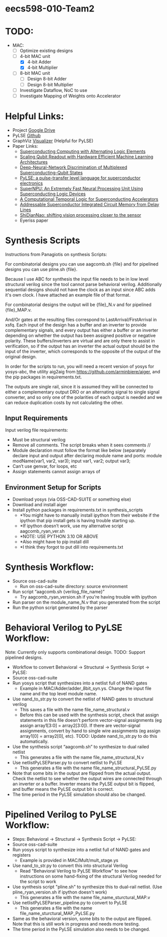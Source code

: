 # eecs598-010-Team2

# TODO:
- MAC:
  - [ ] Optimize existing designs
  - [ ] 4-bit MAC unit
    - [X] 4-bit Adder
    - [X] 4-bit Multiplier
  - [ ] 8-bit MAC unit
    - [ ] Design 8-bit Adder
    - [ ] Design 8-bit Multiplier
  - [ ] Investigate Dataflow, NoC to use
  - [ ] Investigate Mapping of Weights onto Accelerator

# Helpful Links:
- Project [Google Drive](https://drive.google.com/drive/u/1/folders/1lGD-EbEd5oGc7vOjrX4MHmwefSjBNjo0)
- PyLSE [Github](https://github.com/UCSBarchlab/PyLSE)
- GraphViz [Visualizer](https://dreampuf.github.io/GraphvizOnline/) (Helpful for PyLSE)
- Paper Links:
  - [Superconducting Computing with Alternating Logic Elements](https://ieeexplore.ieee.org/abstract/document/9499888)
  - [Scaling Qubit Readout with Hardware Efficient Machine Learning Architectures](https://arxiv.org/abs/2212.03895)
  - [Deep-Neural-Network Discrimination of Multiplexed Superconducting-Qubit States](https://arxiv.org/abs/2102.12481)
  - [PyLSE: a pulse-transfer level language for superconductor electronics](https://dl.acm.org/doi/abs/10.1145/3519939.3523438)
  - [SuperNPU: An Extremely Fast Neural Processing Unit Using Superconducting Logic Devices](https://ieeexplore.ieee.org/document/9251979)
  - [A Computational Temporal Logic for Superconducting Accelerators](https://dl.acm.org/doi/10.1145/3373376.3378517)
  - [Addressable Superconductor Integrated Circuit Memory from Delay Lines](https://arxiv.org/abs/2205.08016)
  - [ShiDianNao: shifting vision processing closer to the sensor](https://dl.acm.org/doi/10.1145/2749469.2750389)
  - Eyeriss paper

# Synthesis Scripts
Instructions from Panagiotis on synthesis Scripts:

For combinatorial designs you can use aagcomb.sh {file} and for pipelined designs you can use pline.sh {file}.

Because I use ABC for synthesis the input file needs to be in low level structural verilog since the tool cannot parse behavioral verilog. Additionally sequential designs should not have the clock as an input since ABC adds it's own clock. I have attached an example file of that format.

For combinatorial designs the output will be {file}_N.v and for pipelined {file}_MAP.v.

And/Or gates at the resulting files correspond to LastArrival/FirstArrival in xsfq. Each input of the design has a buffer and an inverter to provide complementary signals, and every output has either a buffer or an inverter depending on whether the output has been assigned positive or negative polarity. These buffers/inverters are virtual and are only there to assist in verification, so if the output has an inverter the actual output should be the input of the inverter, which corresponds to the opposite of the output of the original design.

In order for the scripts to run, you will need a recent version of yosys for yosys-abc, the utility aig2aig from https://github.com/arminbiere/aiger, and the pip packages in requirements.txt.

The outputs are single rail, since it is assumed they will be connected to either a complementary output DRO or an alternating signal to single signal converter, and so only one of the polarities of each output is needed and we can reduce duplication costs by not calculating the other.

## Input Requirements
Input verilog file requirements:
- Must be structural verilog
- Remove all comments. The script breaks when it sees comments //
- Module declaration must follow the format like below (separately declare input and output after declaring module name and ports:
    module modName(var1, var2, var3);
      input var1, var2;
      output var3;
- Can’t use genvar, for loops, etc
- Assign statements cannot assign arrays of 

## Environment Setup for Scripts
- Download yosys (via OSS-CAD-SUITE or something else)
- Download and install aiger
- Install python packages in requirements.txt in synthesis_scripts
  - *You might have to manually install ipython from their website if the ipython that pip install gets is having trouble starting up.
  - *If ipython doesn’t work, use my alternative script aagcomb_ryan_ver.sh
  - *NOTE: USE PYTHON 3.10 OR ABOVE
  - *Also might have to pip install dill
  - *I think they forgot to put dill into requirements.txt

# Synthesis Workflow:
- Source oss-cad-suite
  - Run on oss-cad-suite directory: source environment
- Run script “aagcomb.sh {verilog_file_name}”
  - Try aagcomb_ryan_version.sh if you're having trouble with ipython
- Run parser on the module_name_N.v that you generated from the script
- Run the python script generated by the parser

# Behavioral Verilog to PyLSE Workflow:
Note: Currently only supports combinational design. TODO: Support pipelined designs.
- Workflow to convert Behavioral -> Structural -> Synthesis Script -> PyLSE:
- Source oss-cad-suite
- Run yosys script that synthesizes into a netlist full of NAND gates
  - Example in MAC/Adder/adder_8bit_syn.ys. Change the input file name and the top level module name.
- Use nand_to_str.py to convert the netlist of NAND gates to structural verilog
  - This saves a file with the name file_name_structural.v
  - Before this can be used with the synthesis script, check that assign statements in this file doesn't perform vector-signal assignments (eg assign array1[3:0] = array2[3:0]). If there are vector-signal assignments, convert by hand to single wire assignments (eg assign array1[0] = array2[0], etc). TODO: Update nand_to_str.py to do this automatically.
- Use the synthesis script “aagcomb.sh” to synthesize to dual railed netlist
  - This generates a file with the name file_name_structural_N.v
- Use netlistPyLSEParser.py to convert netlist to PyLSE
  - This generates a file with the name file_name_structural_PyLSE.py
- Note that some bits in the output are flipped from the actual output. Check the netlist to see whether the output wires are connected through an inverter or a buffer. Inverter means the PyLSE output bit is flipped, and buffer means the PyLSE output bit is correct.
- The time period in the PyLSE simulation should also be changed.


# Pipelined Verilog to PyLSE Workflow:
- Steps: Behavioral -> Structural -> Synthesis Script -> PyLSE:
- Source oss-cad-suite
- Run yosys script to synthesize into a netlist full of NAND gates and registers
  - Example is provided in MAC/Mult/mult_stage.ys
- Use nand_to_str.py to convert this into structural Verilog
  - Read "Behavioral Verilog to PyLSE Workflow" to see how instructions on some hand-fixing of the structural Verilog needed for the script to work
- Use synthesis script "pline.sh" to synthesize this to dual-rail netlist. (Use pline_ryan_version.sh if ipython doesn't work)
  - This generates a file with the name file_name_sturctural_MAP.v
- Use netlistPyLSEParser_pipeline.py to convert to PyLSE
  - This generates a file with the name file_name_sturctural_MAP_PyLSE.py
- Same as the behavioral version, some bits to the output are flipped. Note that this is still work in progress and needs more testing.
- The time period in the PyLSE simulation also needs to be changed.
